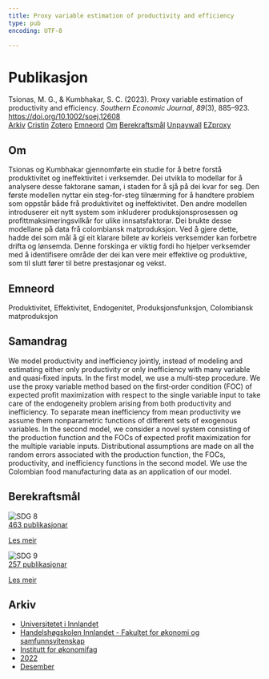 ```yaml
---
title: Proxy variable estimation of productivity and efficiency
type: pub
encoding: UTF-8

---
```

<h1>Publikasjon</h1>
<article id="csl-bib-container-VGJVF5LW" class="csl-bib-container">
  <div class="csl-bib-body"> <div class="csl-entry">Tsionas, M. G., &#38; Kumbhakar, S. C. (2023). Proxy variable estimation of productivity and efficiency. <i>Southern Economic Journal</i>, <i>89</i>(3), 885–923. <a href="https://doi.org/10.1002/soej.12608">https://doi.org/10.1002/soej.12608</a></div> </div>
  <div class="csl-bib-buttons">
    <a href="#taxonomy-article-VGJVF5LW" alt="archive" class="csl-bib-button">Arkiv</a>
    <a href="https://app.cristin.no/results/show.jsf?id=2089238" alt="Cristin" class="csl-bib-button">Cristin</a>
    <a href="http://zotero.org/groups/5881554/items/VGJVF5LW" alt="Zotero" class="csl-bib-button">Zotero</a>
    <a href="#keywords-article-VGJVF5LW" alt="keywords" class="csl-bib-button">Emneord</a>
    <a href="#about-article-VGJVF5LW" alt="about_pub" class="csl-bib-button">Om</a>
    <a href="#sdg-article-VGJVF5LW" alt="sdg" class="csl-bib-button">Berekraftsmål</a>
    <a href="https://doi.org/10.1002/soej.12608" alt="Unpaywall" class="csl-bib-button">Unpaywall</a>
    <a href="https://doi.org/10.1002/soej.12608" alt="EZproxy" class="csl-bib-button">EZproxy</a>
  </div>
  <div id="csl-bib-meta-container-VGJVF5LW"></div>
</article>
<div id="csl-bib-meta-VGJVF5LW" class="csl-bib-meta">
  <article id="about-article-VGJVF5LW" class="about_pub-article">
    <h1>Om</h1>
    Tsionas og Kumbhakar gjennomførte ein studie for å betre forstå produktivitet og ineffektivitet i verksemder. Dei utvikla to modellar for å analysere desse faktorane saman, i staden for å sjå på dei kvar for seg. Den første modellen nyttar ein steg-for-steg tilnærming for å handtere problem som oppstår både frå produktivitet og ineffektivitet. Den andre modellen introduserer eit nytt system som inkluderer produksjonsprosessen og profittmaksimeringsvilkår for ulike innsatsfaktorar. Dei brukte desse modellane på data frå colombiansk matproduksjon. Ved å gjere dette, hadde dei som mål å gi eit klarare bilete av korleis verksemder kan forbetre drifta og lønsemda. Denne forskinga er viktig fordi ho hjelper verksemder med å identifisere område der dei kan vere meir effektive og produktive, som til slutt fører til betre prestasjonar og vekst.
  </article>
  <article id="keywords-article-VGJVF5LW" class="keywords-article">
    <h1>Emneord</h1>
    Produktivitet, Effektivitet, Endogenitet, Produksjonsfunksjon, Colombiansk matproduksjon
  </article>
  <article id="abstract-article-VGJVF5LW" class="abstract-article">
    <h1>Samandrag</h1>
    We model productivity and inefficiency jointly, instead of modeling and estimating either only productivity or only inefficiency with many variable and quasi‐fixed inputs. In the first model, we use a multi‐step procedure. We use the proxy variable method based on the first‐order condition (FOC) of expected profit maximization with respect to the single variable input to take care of the endogeneity problem arising from both productivity and inefficiency. To separate mean inefficiency from mean productivity we assume them nonparametric functions of different sets of exogenous variables. In the second model, we consider a novel system consisting of the production function and the FOCs of expected profit maximization for the multiple variable inputs. Distributional assumptions are made on all the random errors associated with the production function, the FOCs, productivity, and inefficiency functions in the second model. We use the Colombian food manufacturing data as an application of our model.
  </article>
  <article id="sdg-article-VGJVF5LW" class="sdg-article">
    <h1>Berekraftsmål</h1>
    <div class="sdg-container"><div id="sdg8" class="sdg">
        <img src="{{< params subfolder >}}images/sdg/sdg08_nn.png" class="image" alt="SDG 8">
        <div class="sdg-overlay">
          <a href="{{< params subfolder >}}nn/archive/?sdg=8#archive" class="sdg-publication-count"><span>463</span> publikasjonar</a>
          <p><a href="https://fn.no/om-fn/fns-baerekraftsmaal/anstendig-arbeid-og-oekonomisk-vekst?lang=nno-NO" class="sdg-read-more">Les meir</a></p>
        </div>
      </div> <div id="sdg9" class="sdg">
        <img src="{{< params subfolder >}}images/sdg/sdg09_nn.png" class="image" alt="SDG 9">
        <div class="sdg-overlay">
          <a href="{{< params subfolder >}}nn/archive/?sdg=9#archive" class="sdg-publication-count"><span>257</span> publikasjonar</a>
          <p><a href="https://fn.no/om-fn/fns-baerekraftsmaal/industri-innovasjon-og-infrastruktur?lang=nno-NO" class="sdg-read-more">Les meir</a></p>
        </div>
      </div></div>
  </article>
  <article id="taxonomy-article-VGJVF5LW" class="taxonomy-article">
    <h1>Arkiv</h1>
    <ul>
      <li><a href="{{< params subfolder >}}nn/archive/?key=3DCRN523">Universitetet i Innlandet</a></li>
      <li><a href="{{< params subfolder >}}nn/archive/?key=DU8Q9LN9">Handelshøgskolen Innlandet - Fakultet for økonomi og samfunnsvitenskap</a></li>
      <li><a href="{{< params subfolder >}}nn/archive/?key=3IQA89I8">Institutt for økonomifag</a></li>
      <li><a href="{{< params subfolder >}}nn/archive/?key=6THNNMZZ">2022</a></li>
      <li><a href="{{< params subfolder >}}nn/archive/?key=BXLDSM7Q">Desember</a></li>
    </ul>
  </article>
</div>

